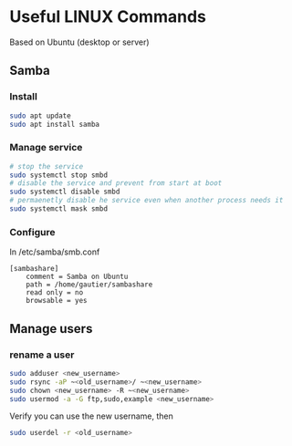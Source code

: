 # Useful LINUX Commands

Based on Ubuntu (desktop or server)

## Samba

### Install

```sh
sudo apt update
sudo apt install samba
```

### Manage service

```sh
# stop the service
sudo systemctl stop smbd
# disable the service and prevent from start at boot
sudo systemctl disable smbd
# permaenetly disable he service even when another process needs it
sudo systemctl mask smbd
```

### Configure

In /etc/samba/smb.conf

```text
[sambashare]
    comment = Samba on Ubuntu
    path = /home/gautier/sambashare
    read only = no
    browsable = yes
```

## Manage users

### rename a user

```sh
sudo adduser <new_username>
sudo rsync -aP ~<old_username>/ ~<new_username>
sudo chown <new_username> -R ~<new_username>
sudo usermod -a -G ftp,sudo,example <new_username>
```

Verify you can use the new username, then

```sh
sudo userdel -r <old_username>
```
